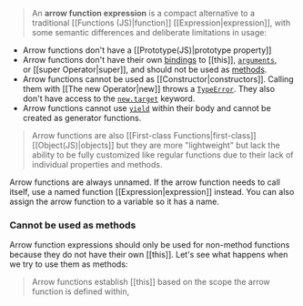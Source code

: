 
>An **arrow function expression** is a compact alternative to a traditional [[Functions (JS)|function]] [[Expression|expression]], with some semantic differences and deliberate limitations in usage:



- Arrow functions don't have a [[Prototype(JS)|prototype property]]
- Arrow functions don't have their own [bindings](https://developer.mozilla.org/en-US/docs/Glossary/Binding) to [[this]], [`arguments`](https://developer.mozilla.org/en-US/docs/Web/JavaScript/Reference/Functions/arguments), or [[super Operator|super]], and should not be used as [methods](https://developer.mozilla.org/en-US/docs/Glossary/Method).
- Arrow functions cannot be used as [[Constructor|constructors]]. Calling them with [[The new Operator|new]] throws a [`TypeError`](https://developer.mozilla.org/en-US/docs/Web/JavaScript/Reference/Global_Objects/TypeError). They also don't have access to the [`new.target`](https://developer.mozilla.org/en-US/docs/Web/JavaScript/Reference/Operators/new.target) keyword.
- Arrow functions cannot use [`yield`](https://developer.mozilla.org/en-US/docs/Web/JavaScript/Reference/Operators/yield) within their body and cannot be created as generator functions.
>Arrow functions are also [[First-class Functions|first-class]] [[Object(JS)|objects]] but they are more "lightweight" but lack the ability to be fully customized like regular functions due to their lack of individual properties and methods.

Arrow functions are always unnamed. If the arrow function needs to call itself, use a named function [[Expression|expression]] instead. You can also assign the arrow function to a variable so it has a name.

### Cannot be used as methods

Arrow function expressions should only be used for non-method functions because they do not have their own [[this]]. Let's see what happens when we try to use them as methods:

>Arrow functions establish [[this]] based on the scope the arrow function is defined within,